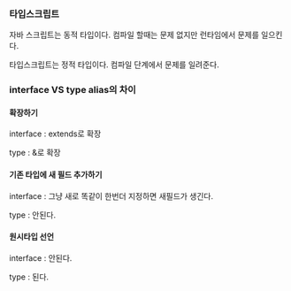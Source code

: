 ### 타입스크립트

자바 스크립트는 동적 타입이다. 컴파일 할때는 문제 없지만 런타임에서 문제를 일으킨다.

타입스크립트는 정적 타입이다. 컴파일 단계에서 문제를 일려준다.

### interface VS type alias의 차이

#### 확장하기

interface : extends로 확장

type : &로 확장

#### 기존 타입에 새 필드 추가하기

interface : 그냥 새로 똑같이 한번더 지정하면 새필드가 생긴다.

type : 안된다.

#### 원시타입 선언

interface : 안된다.

type : 된다.

